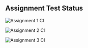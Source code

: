 ## Assignment Test Status

![Assignment 1 CI](https://github.com/gma60/c756-exer/actions/workflows/ci-a1.yml/badge.svg)

![Assignment 2 CI](https://github.com/gma60/c756-exer/actions/workflows/ci-a2.yml/badge.svg)

![Assignment 3 CI](https://github.com/gma60/c756-exer/actions/workflows/ci-a3.yml/badge.svg)
